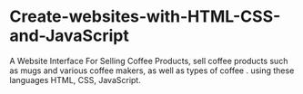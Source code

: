 # Create-websites-with-HTML-CSS-and-JavaScript
A Website Interface For Selling Coffee Products, sell coffee products such as mugs and various coffee makers, as well as types of coffee . using these languages HTML, CSS, JavaScript.

